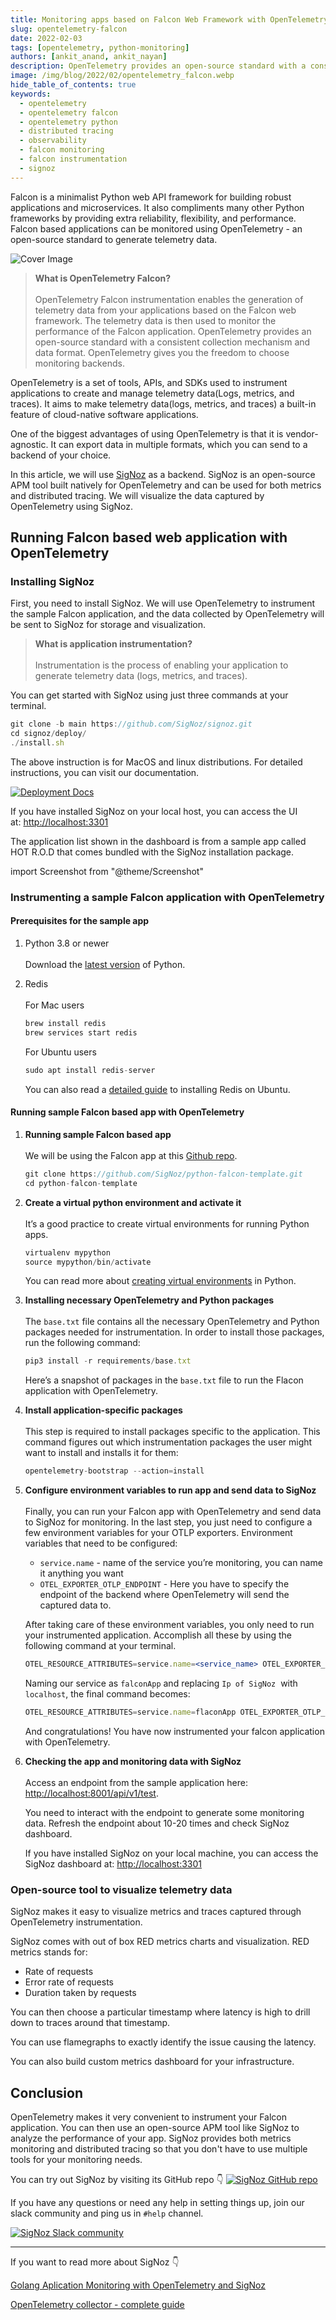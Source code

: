 ```yaml
---
title: Monitoring apps based on Falcon Web Framework with OpenTelemetry
slug: opentelemetry-falcon
date: 2022-02-03
tags: [opentelemetry, python-monitoring]
authors: [ankit_anand, ankit_nayan]
description: OpenTelemetry provides an open-source standard with a consistent collection mechanism and data format. In this article, learn how to set up monitoring for a Falcon based web application using OpenTelemetry.
image: /img/blog/2022/02/opentelemetry_falcon.webp
hide_table_of_contents: true
keywords:
  - opentelemetry
  - opentelemetry falcon
  - opentelemetry python
  - distributed tracing
  - observability
  - falcon monitoring
  - falcon instrumentation
  - signoz
---
```

<head>
  <link rel="canonical" href="https://signoz.io/blog/opentelemetry-falcon/"/>
</head>

Falcon is a minimalist Python web API framework for building robust applications and microservices. It also compliments many other Python frameworks by providing extra reliability, flexibility, and performance. Falcon based applications can be monitored using OpenTelemetry - an open-source standard to generate telemetry data.

<!--truncate-->

![Cover Image](/img/blog/2022/02/opentelemetry_falcon.webp)

> **What is OpenTelemetry Falcon?**<br></br>
> OpenTelemetry Falcon instrumentation enables the generation of telemetry data from your applications based on the Falcon web framework. The telemetry data is then used to monitor the performance of the Falcon application. OpenTelemetry provides an open-source standard with a consistent collection mechanism and data format. OpenTelemetry gives you the freedom to choose monitoring backends.

OpenTelemetry is a set of tools, APIs, and SDKs used to instrument applications to create and manage telemetry data(Logs, metrics, and traces). It aims to make telemetry data(logs, metrics, and traces) a built-in feature of cloud-native software applications.

One of the biggest advantages of using OpenTelemetry is that it is vendor-agnostic. It can export data in multiple formats, which you can send to a backend of your choice.

In this article, we will use [SigNoz](https://signoz.io/) as a backend. SigNoz is an open-source APM tool built natively for OpenTelemetry and can be used for both metrics and distributed tracing. We will visualize the data captured by OpenTelemetry using SigNoz.

## Running Falcon based web application with OpenTelemetry

### Installing SigNoz

First, you need to install SigNoz. We will use OpenTelemetry to instrument the sample Falcon application, and the data collected by OpenTelemetry will be sent to SigNoz for storage and visualization.

> **What is application instrumentation?**<br></br>
> Instrumentation is the process of enabling your application to generate telemetry data (logs, metrics, and traces).

You can get started with SigNoz using just three commands at your terminal.

``` jsx
git clone -b main https://github.com/SigNoz/signoz.git
cd signoz/deploy/
./install.sh
```

The above instruction is for MacOS and linux distributions. For detailed instructions, you can visit our documentation.

[![Deployment Docs](/img/blog/common/deploy_docker_documentation.webp)](https://signoz.io/docs/install/docker/?utm_source=blog&utm_medium=opentelemetry_django)

If you have installed SigNoz on your local host, you can access the UI at: [http://localhost:3301](http://localhost:3301/application)

The application list shown in the dashboard is from a sample app called HOT R.O.D that comes bundled with the SigNoz installation package.

import Screenshot from "@theme/Screenshot"

<Screenshot
   alt="SigNoz dashboard showing application list"
   height={500}
   src="/img/blog/2021/08/signoz_dashboard_hc.webp"
   title="SigNoz Dashboard"
   width={700}
/>

### Instrumenting a sample Falcon application with OpenTelemetry

#### Prerequisites for the sample app

1. Python 3.8 or newer<br></br>
   Download the [latest version](https://www.python.org/downloads/) of Python.

2. Redis<br></br>
   For Mac users
   ```jsx
   brew install redis
   brew services start redis
   ```
   
   For Ubuntu users
   ```jsx
   sudo apt install redis-server
   ```
   
   You can also read a [detailed guide](https://www.digitalocean.com/community/tutorials/how-to-install-and-secure-redis-on-ubuntu-18-04) to installing Redis on Ubuntu.

#### Running sample Falcon based app with OpenTelemetry

1. **Running sample Falcon based app**<br></br>
   We will be using the Falcon app at this [Github repo](https://github.com/SigNoz/python-falcon-template).

   ```jsx
   git clone https://github.com/SigNoz/python-falcon-template.git
   cd python-falcon-template
   ```

2. **Create a virtual python environment and activate it**<br></br>
   It’s a good practice to create virtual environments for running Python apps.

   ```jsx
   virtualenv mypython
   source mypython/bin/activate
   ```

   You can read more about [creating virtual environments](https://uoa-eresearch.github.io/eresearch-cookbook/recipe/2014/11/26/python-virtual-env/) in Python.

3. **Installing necessary OpenTelemetry and Python packages**<br></br>
   The `base.txt` file contains all the necessary OpenTelemetry and Python packages needed for instrumentation. In order to install those packages, run the following command:

   ```jsx
   pip3 install -r requirements/base.txt
   ```
   Here’s a snapshot of packages in the `base.txt` file to run the Flacon application with OpenTelemetry.
   <Screenshot
   alt="Python packages required for the application"
   height={290}
   src="/img/blog/2022/02/opentelemetry_python_packages.png"
   width={500}
   />

4. **Install application-specific packages**<br></br>
   This step is required to install packages specific to the application. This command figures out which instrumentation packages the user might want to install and installs it for them:
   ```jsx
   opentelemetry-bootstrap --action=install
   ```

5. **Configure environment variables to run app and send data to SigNoz**<br></br>
   Finally, you can run your Falcon app with OpenTelemetry and send data to SigNoz for monitoring. In the last step, you just need to configure a few environment variables for your OTLP exporters. Environment variables that need to be configured:

   - `service.name` - name of the service you’re monitoring, you can name it anything you want
   - `OTEL_EXPORTER_OTLP_ENDPOINT` - Here you have to specify the endpoint of the backend where OpenTelemetry will send the captured data to.

   After taking care of these environment variables, you only need to run your instrumented application. Accomplish all these by using the following command at your terminal.

   ```jsx
   OTEL_RESOURCE_ATTRIBUTES=service.name=<service_name> OTEL_EXPORTER_OTLP_ENDPOINT="http://<IP of SigNoz>:4317" opentelemetry-instrument gunicorn src.app -b 0.0.0.0:8001
   ```

   Naming our service as `falconApp` and replacing `Ip of SigNoz`  with `localhost`, the final command becomes:

   ```jsx
   OTEL_RESOURCE_ATTRIBUTES=service.name=flaconApp OTEL_EXPORTER_OTLP_ENDPOINT="http://localhost:4317" opentelemetry-instrument gunicorn src.app -b 0.0.0.0:8001
   ```
   And congratulations! You have now instrumented your falcon application with OpenTelemetry.

6. **Checking the app and monitoring data with SigNoz**<br></br>
   Access an endpoint from the sample application here: [http://localhost:8001/api/v1/test](http://localhost:8001/api/v1/test).
   
   You need to interact with the endpoint to generate some monitoring data. Refresh the endpoint about 10-20 times and check SigNoz dashboard.
   
   If you have installed SigNoz on your local machine, you can access the SigNoz dashboard at: [http://localhost:3301](http://localhost:3301)

<Screenshot
   alt="Falcon based application monitored on SigNoz dashboard"
   height={500}
   src="/img/blog/2022/02/falcon_app_monitored.webp"
   title="You will find the Falcon application in the list of applications monitored on SigNoz dashboard. The other applications are from a sample app that comes loaded with SigNoz."
   width={700}
/>

### Open-source tool to visualize telemetry data
SigNoz makes it easy to visualize metrics and traces captured through OpenTelemetry instrumentation.

SigNoz comes with out of box RED metrics charts and visualization. RED metrics stands for:

- Rate of requests
- Error rate of requests
- Duration taken by requests

<Screenshot
    alt="SigNoz charts and metrics"
    height={500}
    src="/img/blog/common/signoz_charts_application_metrics.webp"
    title="Measure things like application latency, requests per sec, error percentage and see your top endpoints with SigNoz."
    width={700}
/>

You can then choose a particular timestamp where latency is high to drill down to traces around that timestamp.

<Screenshot
    alt="List of traces on SigNoz dashboard"
    height={500}
    src="/img/blog/common/signoz_list_of_traces_hc.webp"
    title="View of traces at a particular timestamp"
    width={700}
/>

You can use flamegraphs to exactly identify the issue causing the latency.

<Screenshot
    alt="Flamegraphs used to visualize spans of distributed tracing in SigNoz UI"
    height={500}
    src="/img/blog/common/signoz_flamegraphs.webp"
    title="View of traces at a particular timestamp"
    width={700}
/>

You can also build custom metrics dashboard for your infrastructure.

<Screenshot
    alt="Custom metrics dashboard"
    height={500}
    src="/img/blog/common/signoz_custom_dashboard-min.webp"
    title="You can also build a custom metrics dashboard for your infrastructure"
    width={700}
/>

## Conclusion
OpenTelemetry makes it very convenient to instrument your Falcon application. You can then use an open-source APM tool like SigNoz to analyze the performance of your app. SigNoz provides both metrics monitoring and distributed tracing so that you don't have to use multiple tools for your monitoring needs.

You can try out SigNoz by visiting its GitHub repo 👇
[![SigNoz GitHub repo](/img/blog/common/signoz_github.webp)](https://github.com/SigNoz/signoz)

If you have any questions or need any help in setting things up, join our slack community and ping us in `#help` channel.

[![SigNoz Slack community](/img/blog/common/join_slack_cta.png)](https://bit.ly/signoz-slack)

---

If you want to read more about SigNoz 👇

[Golang Aplication Monitoring with OpenTelemetry and SigNoz](https://signoz.io/opentelemetry/go/)

[OpenTelemetry collector - complete guide](https://signoz.io/blog/opentelemetry-collector-complete-guide/)



